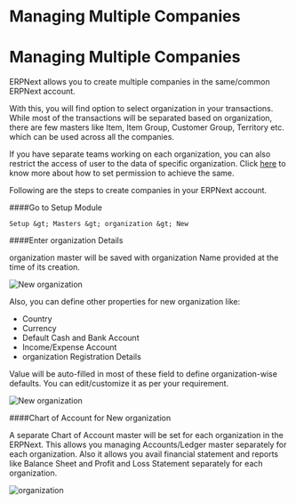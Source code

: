 <h1>Managing Multiple Companies</h1>

<h1>Managing Multiple Companies</h1>

ERPNext allows you to create multiple companies in the same/common ERPNext account.

With this, you will find option to select organization in your transactions. While most of the transactions will be separated based on organization, there are few masters like Item, Item Group, Customer Group, Territory etc. which can be used across all the companies.

If you have separate teams working on each organization, you can also restrict the access of user to the data of specific organization. Click [here](https://manual.erpnext.com/search?txt=user%20permission) to know more about how to set permission to achieve the same.

Following are the steps to create companies in your ERPNext account.

####Go to Setup Module

`Setup &gt; Masters &gt; organization &gt; New`

####Enter organization Details

organization master will be saved with organization Name provided at the time of its creation. 

![New organization]({{docs_base_url}}/assets/img/articles/SGrab_343.png)

Also, you can define other properties for new organization like:

* Country
* Currency
* Default Cash and Bank Account
* Income/Expense Account
* organization Registration Details

Value will be auto-filled in most of these field to define organization-wise defaults. You can edit/customize it as per your requirement. 

![New organization]({{docs_base_url}}/assets/img/articles/SGrab_344.png)

####Chart of Account for New organization

A separate Chart of Account master will be set for each organization in the ERPNext. This allows you managing Accounts/Ledger master separately for each organization. Also it allows you avail financial statement and reports like Balance Sheet and Profit and Loss Statement separately for each organization.

![organization]({{docs_base_url}}/assets/img/articles/SGrab_342.png)


<!-- markdown -->